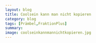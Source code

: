 ```yaml
---
layout: blog
title: Coolsein kann man nicht kopieren
category: blog
tags: [Prämbel,FraktionPlus]  
summary: 
image: coolseinkannmannichtkopieren.jpg
---
```

